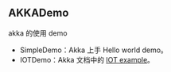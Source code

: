 ## AKKADemo

akka 的使用 demo

+ SimpleDemo：Akka 上手 Hello world demo。
+ IOTDemo：Akka 文档中的 [IOT example](https://doc.akka.io/docs/akka/2.6.6/typed/guide/tutorial.html#introduction-to-the-example)。
